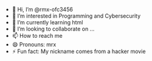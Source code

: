 - 👋 Hi, I’m @rmx-ofc3456
- 👀 I’m interested in Programming and Cybersecurity
- 🌱 I’m currently learning html
- 💞️ I’m looking to collaborate on ...
- 📫 How to reach me 
- 😄 Pronouns: mrx
- ⚡ Fun fact: My nickname comes from a hacker movie

<!---
rmx-ofc3456/rmx-ofc3456 is a ✨ special ✨ repository because its `README.md` (this file) appears on your GitHub profile.
You can click the Preview link to take a look at your changes.
--->
